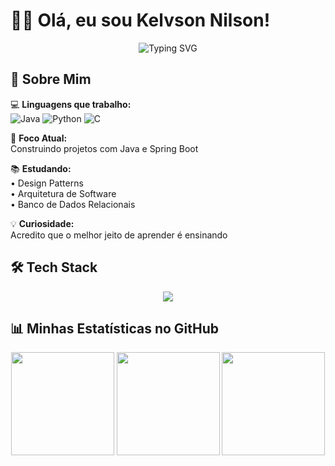 # 👨‍💻 Olá, eu sou Kelvson Nilson!

<div align="center">
  <img src="https://readme-typing-svg.demolab.com?font=Fira+Code&pause=1000&color=5C7AFF&width=435&lines=Desenvolvedor+Java+Intermediário;Apaixonado+por+Backend;Aprendendo+Java;Focado+em+Boas+Práticas" alt="Typing SVG" />
</div>

## 🧠 Sobre Mim

💻 **Linguagens que trabalho:**  
![Java](https://img.shields.io/badge/Java-Intermediário-007396?logo=java&logoColor=white)
![Python](https://img.shields.io/badge/Python-Básico-3776AB?logo=python&logoColor=white)
![C](https://img.shields.io/badge/C-Básico-A8B9CC?logo=c&logoColor=black)

🎯 **Foco Atual:**  
Construindo projetos com Java e Spring Boot

📚 **Estudando:**  
• Design Patterns  
• Arquitetura de Software  
• Banco de Dados Relacionais

💡 **Curiosidade:**  
Acredito que o melhor jeito de aprender é ensinando

## 🛠️ Tech Stack

<p align="center">
  <img src="https://skillicons.dev/icons?i=java,python,c,git,github,vscode&perline=6" />
</p>

## 📊 Minhas Estatísticas no GitHub

<div align="center">
  
  <!-- Estatísticas principais -->
  <img height="165em" src="https://github-readme-stats.vercel.app/api?username=kelvsonnilsonn&show_icons=true&theme=dracula&include_all_commits=true&count_private=true&hide_border=true"/>
  
  <!-- Linguagens mais usadas -->
  <img height="165em" src="https://github-readme-stats.vercel.app/api/top-langs/?username=kelvsonnilsonn&layout=compact&langs_count=6&theme=dracula&hide_border=true&hide=html,css,scss,less,jupyter%20notebook"/>
  
  <!-- Sequência de contribuições -->
  <img height="165em" src="https://streak-stats.demolab.com?user=kelvsonnilsonn&theme=dracula&hide_border=true&date_format=j%20M%5B%20Y%5D"/>
</div>
